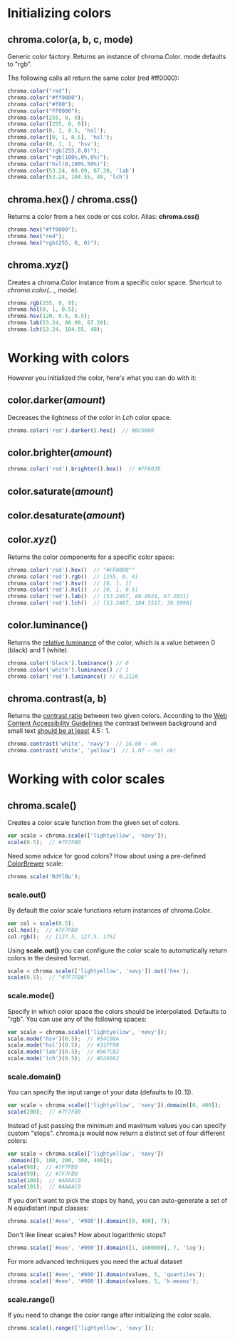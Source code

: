 # Initializing colors

## chroma.color(a, b, c, mode)

Generic color factory. Returns an instance of chroma.Color. mode defaults to "rgb".

The following calls all return the same color (red #ff0000):

```javascript
chroma.color("red");
chroma.color("#ff0000");
chroma.color("#f00");
chroma.color("FF0000");
chroma.color(255, 0, 0);
chroma.color([255, 0, 0]);
chroma.color(0, 1, 0.5, 'hsl');
chroma.color([0, 1, 0.5], 'hsl');
chroma.color(0, 1, 1, 'hsv');
chroma.color("rgb(255,0,0)");
chroma.color("rgb(100%,0%,0%)");
chroma.color("hsl(0,100%,50%)");   
chroma.color(53.24, 80.09, 67.20, 'lab')
chroma.color(53.24, 104.55, 40, 'lch')
```
## chroma.hex() / chroma.css()

Returns a color from a hex code or css color. Alias: **chroma.css()**

```javascript
chroma.hex("#ff0000");
chroma.hex("red");
chroma.hex("rgb(255, 0, 0)");
```
## chroma.*xyz*()

Creates a chroma.Color instance from a specific color space. Shortcut to *chroma.color(…, mode)*.

```javascript
chroma.rgb(255, 0, 0);
chroma.hsl(0, 1, 0.5);
chroma.hsv(120, 0.5, 0.5);
chroma.lab(53.24, 80.09, 67.20);
chroma.lch(53.24, 104.55, 40);
```


# Working with colors

However you initialized the color, here's what you can do with it:

## color.darker(*amount*)

Decreases the lightness of the color in *Lch* color space.

```javascript
chroma.color('red').darker().hex()  // #BC0000
```

## color.brighter(*amount*)

```javascript
chroma.color('red').brighter().hex()  // #FF603B
```

## color.saturate(*amount*)

## color.desaturate(*amount*)

## color.*xyz*()

Returns the color components for a specific color space:

```javascript
chroma.color('red').hex()  // "#FF0000""
chroma.color('red').rgb()  // [255, 0, 0]
chroma.color('red').hsv()  // [0, 1, 1]
chroma.color('red').hsl()  // [0, 1, 0.5]
chroma.color('red').lab()  // [53.2407, 80.0924, 67.2031]
chroma.color('red').lch()  // [53.2407, 104.5517, 39.9990]
```

## color.luminance()

Returns the [relative luminance](http://www.w3.org/TR/WCAG20/#relativeluminancedef) of the color, which is a value between 0 (black) and 1 (white).

```javascript
chroma.color('black').luminance() // 0
chroma.color('white').luminance() // 1
chroma.color('red').luminance() // 0.2126
```

## chroma.contrast(a, b)

Returns the [contrast ratio](http://www.w3.org/TR/WCAG20/#contrast-ratiodef) between two given colors. According to the [Web Content Accessibility Guidelines](http://www.w3.org/TR/WCAG20) the contrast between background and small text [should be at least](http://www.w3.org/TR/WCAG20/#visual-audio-contrast-contrast) 4.5 : 1.

```javascript
chroma.contrast('white', 'navy')  // 16.00 – ok
chroma.contrast('white', 'yellow')  // 1.07 – not ok!
```

# Working with color scales

## chroma.scale()

Creates a color scale function from the given set of colors. 

```javascript
var scale = chroma.scale(['lightyellow', 'navy']);
scale(0.5);  // #7F7FB0
```

Need some advice for good colors? How about using a pre-defined [ColorBrewer](http://colorbrewer2.com) scale:

```javascript
chroma.scale('RdYlBu');
```

### scale.out()

By default the color scale functions return instances of chroma.Color.

```javascript
var col = scale(0.5);
col.hex();  // #7F7FB0
col.rgb();  // [127.5, 127.5, 176]
```

Using **scale.out()** you can configure the color scale to automatically return colors in the desired format.

```javascript
scale = chroma.scale(['lightyellow', 'navy']).out('hex');
scale(0.5);  // "#7F7FB0"
```

### scale.mode()

Specify in which color space the colors should be interpolated. Defaults to "rgb". You can use any of the following spaces:

```javascript
var scale = chroma.scale(['lightyellow', 'navy']);
scale.mode('hsv')(0.5);  // #54C08A
scale.mode('hsl')(0.5);  // #31FF98
scale.mode('lab')(0.5);  // #967CB2
scale.mode('lch')(0.5);  // #D26662
```

### scale.domain()

You can specify the input range of your data (defaults to [0..1]).

```javascript
var scale = chroma.scale(['lightyellow', 'navy']).domain([0, 400]);
scale(200);  // #7F7FB0
```

Instead of just passing the minimum and maximum values you can specify custom "stops". chroma.js would now return a distinct set of four different colors:

```javascript
var scale = chroma.scale(['lightyellow', 'navy'])
.domain([0, 100, 200, 300, 400]);
scale(98);  // #7F7FB0
scale(99);  // #7F7FB0
scale(100);  // #AAAAC0
scale(101);  // #AAAAC0
```

If you don't want to pick the stops by hand, you can auto-generate a set of *N* equidistant input classes:

```javascript
chroma.scale(['#eee', '#900']).domain([0, 400], 7);
```

Don't like linear scales? How about logarithmic stops?

```javascript
chroma.scale(['#eee', '#900']).domain([1, 1000000], 7, 'log');
```

For more advanced techniques you need the actual dataset 

```javascript
chroma.scale(['#eee', '#900']).domain(values, 5, 'quantiles');
chroma.scale(['#eee', '#900']).domain(values, 5, 'k-means');
```

### scale.range()

If you need to change the color range after initializing the color scale.

```javascript
chroma.scale().range(['lightyellow', 'navy']);
```
